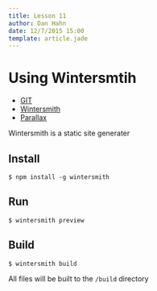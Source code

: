 ```yaml
---
title: Lesson 11
author: Dan Hahn
date: 12/7/2015 15:00
template: article.jade
---
```


# Using Wintersmtih

* [GIT]()
* [Wintersmith](wintersmith.html)
* [Parallax](parallax.html)

Wintersmith is a static site generater

## Install

	$ npm install -g wintersmith

## Run

	$ wintersmith preview

## Build

	$ wintersmith build

All files will be built to the `/build` directory

